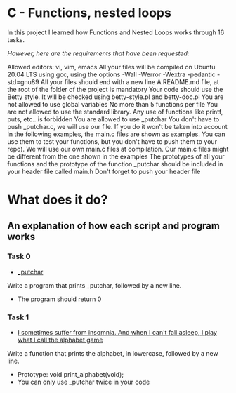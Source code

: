 # C - Functions, nested loops

In this project I learned how Functions and Nested Loops works through 16 tasks.

*However, here are the requirements that have been requested:*

Allowed editors: vi, vim, emacs
All your files will be compiled on Ubuntu 20.04 LTS using gcc, using the options -Wall -Werror -Wextra -pedantic -std=gnu89
All your files should end with a new line
A README.md file, at the root of the folder of the project is mandatory
Your code should use the Betty style. It will be checked using betty-style.pl and betty-doc.pl
You are not allowed to use global variables
No more than 5 functions per file
You are not allowed to use the standard library. Any use of functions like printf, puts, etc...is forbidden
You are allowed to use _putchar
You don't have to push _putchar.c, we will use our file. If you do it won't be taken into account
In the following examples, the main.c files are shown as examples. You can use them to test your functions, but you don't have to push them to your repo). We will use our own main.c files at compilation.
Our main.c files might be different from the one shown in the examples
The prototypes of all your functions and the prototype of the function _putchar should be included in your header file called main.h
Don't forget to push your header file



# **What does it do?**

## **An explanation of how each script and program works**


### **Task 0**
* [_putchar](https://github.com/Aluranae/holbertonschool-low_level_programming/blob/main/functions_nested_loops/0-putchar.c)

Write a program that prints _putchar, followed by a new line.

* The program should return 0


### **Task 1**
* [I sometimes suffer from insomnia. And when I can't fall asleep, I play what I call the alphabet game](https://github.com/Aluranae/holbertonschool-low_level_programming/blob/main/functions_nested_loops/1-alphabet.c)

Write a function that prints the alphabet, in lowercase, followed by a new line.

* Prototype: void print_alphabet(void);
* You can only use _putchar twice in your code



